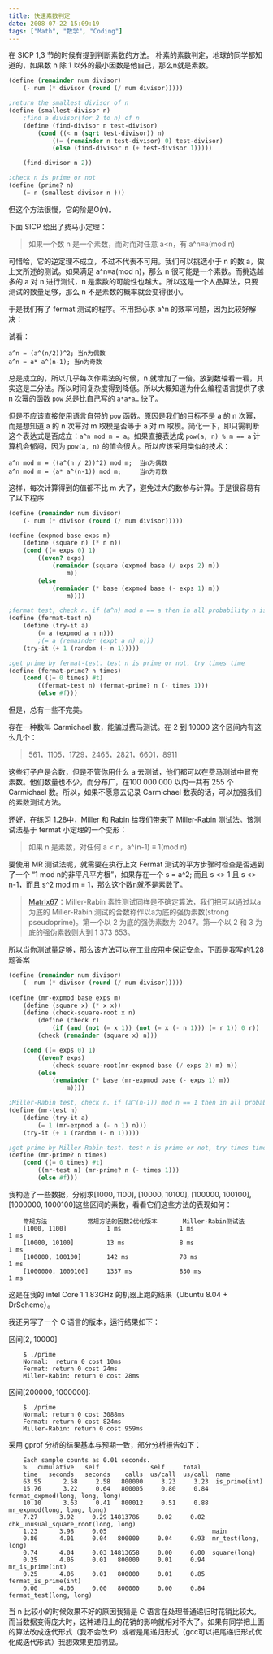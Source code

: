 ```yaml
---
title: 快速素数判定
date: 2008-07-22 15:09:19
tags: ["Math", "数学", "Coding"]
---
```


在 SICP 1,3 节的时候有提到判断素数的方法。
朴素的素数判定，地球的同学都知道的，如果数 n 除 1 以外的最小因数是他自己，那么n就是素数。

```scheme
(define (remainder num divisor)
    (- num (* divisor (round (/ num divisor)))))

;return the smallest divisor of n
(define (smallest-divisor n)
    ;find a divisor(for 2 to n) of n
    (define (find-divisor n test-divisor)
        (cond ((< n (sqrt test-divisor)) n)
            ((= (remainder n test-divisor) 0) test-divisor)
            (else (find-divisor n (+ test-divisor 1)))))

    (find-divisor n 2))

;check n is prime or not
(define (prime? n)
    (= n (smallest-divisor n )))
```

但这个方法很慢，它的阶是O(n)。

<!--more-->

下面 SICP 给出了费马小定理：

> 如果一个数 n 是一个素数，而对而对任意 a<n，有 a^n≡a(mod n)

可惜哈，它的逆定理不成立，不过不代表不可用。我们可以挑选小于 n 的数 a，做上文所述的测试。如果满足 a^n≡a(mod n)，那么 n 很可能是一个素数。而挑选越多的 a 对 n 进行测试，n 是素数的可能性也越大。所以这是一个人品算法，只要测试的数量足够，那么 n 不是素数的概率就会变得很小。

于是我们有了 fermat 测试的程序。不用担心求 a^n 的效率问题，因为比较好解决：

试看：

```
a^n = (a^(n/2))^2; 当n为偶数
a^n = a* a^(n-1); 当n为奇数
```

总是成立的，所以几乎每次作乘法的时候，n 就增加了一倍。放到数轴看一看，其实这是二分法。所以时间复杂度得到降低。所以大概知道为什么编程语言提供了求 n 次幂的函数 `pow` 总是比自己写的 `a*a*a…` 快了。

但是不应该直接使用语言自带的 `pow` 函数。原因是我们的目标不是 a 的 n 次幂，而是想知道 a 的 n 次幂对 m 取模是否等于 a 对 m 取模。简化一下，即只需判断这个表达式是否成立：`a^n mod m = a`。如果直接表达成 `pow(a, n) % m == a` 计算机会郁闷，因为 `pow(a, n)` 的值会很大。所以应该采用类似的技术：

```
a^n mod m = ((a^(n / 2))^2) mod m;  当n为偶数
a^n mod m = (a* a^(n-1)) mod m;     当n为奇数
```

这样，每次计算得到的值都不比 m 大了，避免过大的数参与计算。于是很容易有了以下程序

```scheme
(define (remainder num divisor)
    (- num (* divisor (round (/ num divisor)))))

(define (expmod base exps m)
    (define (square n) (* n n))
    (cond ((= exps 0) 1)
        ((even? exps)
            (remainder (square (expmod base (/ exps 2) m))
                m))
        (else
            (remainder (* base (expmod base (- exps 1) m))
                m))))

;fermat test, check n. if (a^n) mod n == a then in all probability n is a prime
(define (fermat-test n)
    (define (try-it a)
        (= a (expmod a n n)))
        ;(= a (remainder (expt a n) n)))
    (try-it (+ 1 (random (- n 1)))))

;get prime by fermat-test. test n is prime or not, try times time
(define (fermat-prime? n times)
    (cond ((= 0 times) #t)
        ((fermat-test n) (fermat-prime? n (- times 1)))
        (else #f)))
```

但是，总有一些不完美。

存在一种数叫 Carmichael 数，能骗过费马测试。在 2 到 10000 这个区间内有这么几个：

> 561，1105，1729，2465，2821，6601，8911

这些钉子户是合数，但是不管你用什么 a 去测试，他们都可以在费马测试中冒充素数。他们数量也不少，而分布广，在100 000 000 以内一共有 255 个 Carmichael 数。所以，如果不愿意去记录 Carmichael 数表的话，可以加强我们的素数测试方法。

还好，在练习 1.28中，Miller 和 Rabin 给我们带来了 Miller-Rabin 测试法。该测试法基于 fermat 小定理的一个变形：

> 如果 n 是素数，对任何 a < n，a^(n-1) ≡ 1(mod n)

要使用 MR 测试法呢，就需要在执行上文 Fermat 测试的平方步骤时检查是否遇到了一个 “1 mod n的非平凡平方根”，如果存在一个 s = a^2;  而且 s <> 1 且 s <> n-1，而且 s^2 mod m = 1，那么这个数n就不是素数了。

> [Matrix67](http://www.matrix67.com/blog/archives/234)：Miller-Rabin 素性测试同样是不确定算法，我们把可以通过以a为底的 Miller-Rabin 测试的合数称作以a为底的强伪素数(strong pseudoprime)。第一个以 2 为底的强伪素数为 2047。第一个以 2 和 3 为底的强伪素数则大到 1 373 653。

所以当你测试量足够，那么该方法可以在工业应用中保证安全，下面是我写的1.28题答案

```scheme
(define (remainder num divisor)
    (- num (* divisor (round (/ num divisor)))))
    
(define (mr-expmod base exps m)
    (define (square x) (* x x))
    (define (check-square-root x n)
        (define (check r)
            (if (and (not (= x 1)) (not (= x (- n 1))) (= r 1)) 0 r))
        (check (remainder (square x) n)))

    (cond ((= exps 0) 1)
        ((even? exps)
            (check-square-root(mr-expmod base (/ exps 2) m) m))
        (else
            (remainder (* base (mr-expmod base (- exps 1) m))
                m))))

;Miller-Rabin test, check n. if (a^(n-1)) mod n == 1 then in all probability n is a prime
(define (mr-test n)
    (define (try-it a)
        (= 1 (mr-expmod a (- n 1) n)))
    (try-it (+ 1 (random (- n 1)))))

;get prime by Miller-Rabin-test. test n is prime or not, try times time
(define (mr-prime? n times)
    (cond ((= 0 times) #t)
        ((mr-test n) (mr-prime? n (- times 1)))
        (else #f)))

```

我构造了一些数据，分别求[1000, 1100], [10000, 10100], [100000, 100100], [1000000, 1000100]这些区间的素数，看看它们这些方法的表现如何：

```
    常规方法           常规方法的因数2优化版本       Miller-Rabin测试法
    [1000, 1100]           1 ms                1 ms                     1 ms
    [10000, 10100]         13 ms               8 ms                     1 ms
    [100000, 100100]       142 ms              78 ms                    1 ms
    [1000000, 1000100]     1337 ms             830 ms                   1 ms
```

这是在我的 intel Core 1 1.83GHz 的机器上跑的结果（Ubuntu 8.04 + DrScheme）。

我还另写了一个 C 语言的版本，运行结果如下：

区间[2,  10000]

```
    $ ./prime
    Normal:  return 0 cost 10ms
    Fermat: return 0 cost 24ms
    Miller-Rabin: return 0 cost 28ms
```

区间[200000, 1000000]:

```
    $ ./prime
    Normal: return 0 cost 3088ms
    Fermat: return 0 cost 824ms
    Miller-Rabin: return 0 cost 959ms
```

采用 gprof 分析的结果基本与预期一致，部分分析报告如下：

```
    Each sample counts as 0.01 seconds.
    %   cumulative   self              self     total
    time   seconds   seconds    calls  us/call  us/call  name
    63.55      2.58     2.58   800000     3.23     3.23  is_prime(int)
    15.76      3.22     0.64   800005     0.80     0.84  fermat_expmod(long, long, long)
    10.10      3.63     0.41   800012     0.51     0.88  mr_expmod(long, long, long)
    7.27      3.92     0.29 14813786     0.02     0.02  chk_unusual_square_root(long, long)
    1.23      3.98     0.05                             main
    0.86      4.01     0.04   800000     0.04     0.93  mr_test(long, long)
    0.74      4.04     0.03 14813658     0.00     0.00  square(long)
    0.25      4.05     0.01   800000     0.01     0.94  mr_is_prime(int)
    0.25      4.06     0.01   800000     0.01     0.85  fermat_is_prime(int)
    0.00      4.06     0.00   800000     0.00     0.84  fermat_test(long, long)
```

当 n 比较小的时候效果不好的原因我猜是 C 语言在处理普通递归时花销比较大。而当数据变得庞大时，这种递归上的花销的影响就相对不大了。如果有同学把上面的算法改成迭代形式（我不会改:P）或者是尾递归形式（gcc可以把尾递归形式优化成迭代形式）我想效果更加明显。

